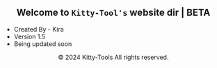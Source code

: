 <div align=center>

  ## Welcome to `Kitty-Tool's` website dir | BETA

<div align=left>

  * Created By - Kira
  * Version 1.5
  * Being updated soon

<p align="center">
  &copy; 2024 Kitty-Tools All rights reserved.
</p>
